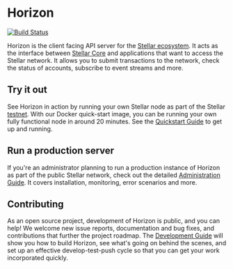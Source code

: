 # Horizon
[![Build Status](https://travis-ci.org/dfc/go.svg?branch=master)](https://travis-ci.org/dfc/go)

Horizon is the client facing API server for the [Stellar ecosystem](https://www.dfc.org/developers/guides/get-started/).  It acts as the interface between [Stellar Core](https://www.dfc.org/developers/dfc-core/software/admin.html) and applications that want to access the Stellar network. It allows you to submit transactions to the network, check the status of accounts, subscribe to event streams and more.

## Try it out
See Horizon in action by running your own Stellar node as part of the Stellar [testnet](https://www.dfc.org/developers/guides/concepts/test-net.html). With our Docker quick-start image, you can be running your own fully functional node in around 20 minutes. See the [Quickstart Guide](internal/docs/quickstart.md) to get up and running.

## Run a production server
If you're an administrator planning to run a production instance of Horizon as part of the public Stellar network, check out the detailed [Administration Guide](internal/docs/admin.md). It covers installation, monitoring, error scenarios and more.

## Contributing
As an open source project, development of Horizon is public, and you can help! We welcome new issue reports, documentation and bug fixes, and contributions that further the project roadmap. The [Development Guide](internal/docs/developing.md) will show you how to build Horizon, see what's going on behind the scenes, and set up an effective develop-test-push cycle so that you can get your work incorporated quickly.
